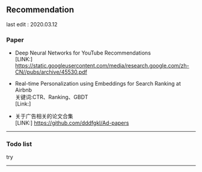 ## Recommendation  
last edit : 2020.03.12  

### Paper  

- Deep Neural Networks for YouTube Recommendations  
[LINK:] https://static.googleusercontent.com/media/research.google.com/zh-CN//pubs/archive/45530.pdf  


- Real-time Personalization using Embeddings for Search Ranking at Airbnb   
关键词:CTR、Ranking、GBDT      
[Link:]   

- 关于广告相关的论文合集  
[LINK:] https://github.com/dddfgkl/Ad-papers   


---- 



### Todo list   

try  


----- 